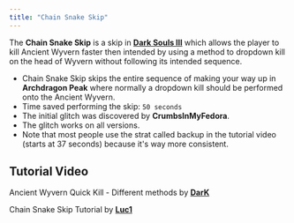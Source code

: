 ```yaml
---
title: "Chain Snake Skip"
---
```


The **Chain Snake Skip** is a skip in **[Dark Souls III](/darksouls3)** which allows the player to kill Ancient Wyvern faster then intended by using a method to dropdown kill on the head of Wyvern without following its intended sequence.

- Chain Snake Skip skips the entire sequence of making your way up in **Archdragon Peak** where normally a dropdown kill should be performed onto the Ancient Wyvern.
- Time saved performing the skip: `50 seconds`
- The initial glitch was discovered by **CrumbsInMyFedora**.
- The glitch works on all versions.
- Note that most people use the strat called backup in the tutorial video (starts at 37 seconds) because it's way more consistent.

## Tutorial Video

Ancient Wyvern Quick Kill - Different methods by **[DarK](https://youtube.com/channel/UCJfaOOdIY59sz_Y-Hs4lT3A)**

Chain Snake Skip Tutorial by **[Luc1](https://youtube.com/channel/UCXKLInNhLvB4TODdUJT0s4g)**
